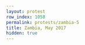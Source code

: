 ```yaml
---
layout: protest
row_index: 1058
permalink: protests/zambia-5
title: Zambia, May 2017
hidden: true
---
```

